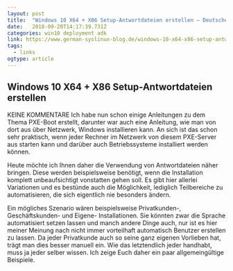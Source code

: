```yaml
---
layout: post 
title:  "Windows 10 X64 + X86 Setup-Antwortdateien erstellen – Deutscher Syslinux Blog" 
date:   2018-09-20T14:17:39.731Z 
categories: win10 deployment adk
link: https://www.german-syslinux-blog.de/windows-10-x64-x86-setup-antwortdateien-erstellen/ 
tags:
  - links
ogtype: article 
---
```


## Windows 10 X64 + X86 Setup-Antwortdateien erstellen
KEINE KOMMENTARE
Ich habe nun schon einige Anleitungen zu dem Thema PXE-Boot erstellt, darunter war auch eine Anleitung, wie man von dort aus über Netzwerk, Windows installieren kann. An sich ist das schon sehr praktisch, wenn jeder Rechner im Netzwerk von diesem PXE-Server aus starten kann und darüber auch Betriebssysteme installiert werden können.

Heute möchte ich Ihnen daher die Verwendung von Antwortdateien näher bringen. Diese werden beispielsweise benötigt, wenn die Installation komplett unbeaufsichtigt vonstatten gehen soll. Es gibt hier allerlei Variationen und es bestünde auch die Möglichkeit, lediglich Teilbereiche zu automatisieren, die sich eigentlich nie besonders ändern.

Ein mögliches Szenario wären beispielsweise Privatkunden-, Geschäftskunden- und Eigene- Installationen. Sie könnten zwar die Sprache automatisiert setzen lassen und manch andere Dinge auch, nur ist es hier meiner Meinung nach nicht immer vorteilhaft automatisch Benutzer erstellen zu lassen. Da jeder Privatkunde auch so seine ganz eigenen Vorlieben hat, trägt man dies besser manuell ein. Wie das letztendlich jeder handhabt, muss ja jeder selber wissen. Ich zeige Euch daher ein paar allgemeingültige Beispiele.